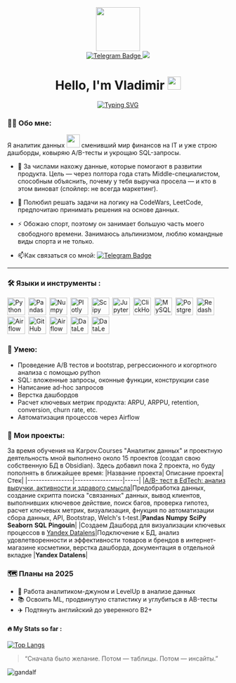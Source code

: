 <div id="header" align="center">
  <img src="https://media.giphy.com/media/M9gbBd9nbDrOTu1Mqx/giphy.gif" width="100"/>
</div>
</div>
<div id="badges" align="center">
  </a>
  <a href="https://t.me/bystrov2123">
  <img src="https://img.shields.io/badge/Telegram-blue?logo=telegram&logoColor=white&style=for-the-badge" alt="Telegram Badge"/>
  </a>
  <a href="https://vk.com/judge_cat">
  <img src="https://img.shields.io/badge/VK-blue?logo=VK&logoColor=white&style=for-the-badge"/>
  </a>
</div>
<div align='center'>
<img src="https://komarev.com/ghpvc/?username=Vladimir2123&style=flat-square&color=blue" alt=""/>
<h1>
 Hello, I'm Vladimir
  <img src="https://media.giphy.com/media/hvRJCLFzcasrR4ia7z/giphy.gif" width="30px"/>
</h1>
  
[![Typing SVG](https://readme-typing-svg.herokuapp.com?font=Montserrat&size=30&pause=10&color=FFFFFF&width=230&height=50&lines=Data+Analyst+%F0%9F%94%A5)](https://git.io/typing-svg)
</div>

### :man_technologist: Обо мне:
  Я аналитик данных <img src="https://media.giphy.com/media/WUlplcMpOCEmTGBtBW/giphy.gif" width="30"> сменивший мир финансов на IT и уже строю дашборды, ковыряю A/B-тесты и укрощаю SQL-запросы.  
- :telescope: За числами нахожу данные, которые помогают в развитии продукта. Цель — через полтора года стать Middle-специалистом, способным объяснить, почему у тебя выручка просела — и кто в этом виноват (спойлер: не всегда маркетинг).

- :seedling: Полюбил решать задачи на логику на CodeWars, LeetCode, предпочитаю принимать решения на основе данных.

- :zap: Обожаю спорт, поэтому он занимает большую часть моего свободного времени. Занимаюсь альпинизмом, люблю командные виды спорта и не только. 

- :mailbox:Как связаться со мной: [![Telegram Badge](https://img.shields.io/badge/Telegram-blue?logo=telegram&logoColor=white)](https://t.me/bystrov2123)

---

### :hammer_and_wrench: Языки и инструменты :
<div>
  <img src="https://img.shields.io/badge/python-white?logo=python&style=for-the-badge" title="Python" alt="Python" height="40"/>&nbsp;
  <img src="https://img.shields.io/badge/pandas-white?logo=pandas&logoColor=blue&style=for-the-badge" title="Pandas" alt="Pandas" height="40"/>&nbsp;
  <img src="https://img.shields.io/badge/numpy-white?logo=numpy&logoColor=blue&style=for-the-badge" title="Numpy" alt="Numpy" height="40"/>&nbsp;
  <img src="https://img.shields.io/badge/plotly-white?logo=plotly&logoColor=blue&style=for-the-badge" title="Plotly" alt="Plotly" height="40"/>&nbsp;
  <img src="https://img.shields.io/badge/Scipy-white?logo=Scipy&logoColor=black&style=for-the-badge" title="Scipy" alt="Scipy" height="40"/>&nbsp;
  <img src="https://img.shields.io/badge/Jupyter_notebook-white?logo=Jupyter&style=for-the-badge" title="Jupyter" alt="Jupyter" height="40"/>&nbsp;
  <img src="https://img.shields.io/badge/Clickhouse-white?logo=Clickhouse&style=for-the-badge" title="ClickHouse" alt="ClickHouse" height="40"/>&nbsp;
  <img src="https://img.shields.io/badge/mySQL-white?logo=mySQL&s&style=for-the-badge" title="MySQL"  alt="MySQL" height="40"/>&nbsp;
  <img src="https://img.shields.io/badge/PostgreSQL-white?logo=PostgreSQL&s&style=for-the-badge" title="PostgreSQL" alt="PostgreSQL" height="40"/>&nbsp;
  <img src="https://img.shields.io/badge/redash-white?logo=redash&logoColor=black&style=for-the-badge" title="Redash" alt="Redash" height="40"/>&nbsp;
  <img src="https://img.shields.io/badge/Tableau-white?logo=Tableau&s&logoColor=yellow&style=for-the-badge" title="Airflow" alt="Airflow" height="40"/>&nbsp;
  <img src="https://img.shields.io/badge/github-white?logo=github&logoColor=black&style=for-the-badge" title="GitHub" alt="GitHub" height="40"/>&nbsp;
  <img src="https://img.shields.io/badge/Airflow-white?logo=Airflow&style=for-the-badge" title="Airflow" alt="Airflow" height="40"/>&nbsp;
  <img src="https://img.shields.io/badge/datalens-white?logo=datalens&logoColor=black&style=for-the-badge" title="DataLens" alt="DataLens" height="40"/>&nbsp;
  <img src="https://img.shields.io/badge/datalens-white?logo=datalens&logoColor=black&style=for-the-badge" title="DataLens" alt="DataLens" height="40"/>&nbsp;
  
  
</div>

### :metal: Умею:
<ul>
<li>Проведение А/В тестов и bootstrap, регрессионного и когортного анализа с помощью python
<li>SQL: вложенные запросы, оконные функции, конструкции case
<li>Написание ad-hoc запросов
<li>Верстка дашбордов
<li>Расчет ключевых метрик продукта: ARPU, ARPPU, retention, conversion, churn rate, etc.
<li>Автоматизация процессов через Airflow
</ul>

### :book: Мои проекты:
За время обучения на Karpov.Courses "Аналитик данных" и проектную деятельность мной выполнено около 15 проектов (создал свою собственную БД в Obsidian). Здесь добавил пока 2 проекта, но буду пополнять в ближайшее время:
|Название проекта| Описание проекта| Стек|
|----------------|-----------------|-----|
|[A/B- тест в EdTech: анализ выручки, активности и здравого смысла](https://github.com/VladimirB23/Projects)|Предобработка данных, создание скрипта поиска "связанных" данных, вывод клиентов, выполнивших ключевое действие, поиск багов, проверка гипотез, расчет ключевых метрик, визуализация, фнукция по автоматизации сбора данных, API, Bootstrap, Welch's t-test.|**Pandas** **Numpy** **SciPy** **Seaborn** **SQL** **Pingouin**|
|Создаем Дашборд для визуализации ключевых процессов в [Yandex Datalens](https://datalens.yandex/7nmphwfyddtet)|Подключение к БД, анализ удовлетворенности и эффективности товаров и брендов в интернет-магазине косметики, верстка дашборда, документация в отдельной вкладке |**Yandex Datalens**|


### 🗺️ Планы на 2025

- 🔎 Работа аналитиком-джуном и LevelUp в анализе данных 
- 📚 Освоить ML, продвинутую статистику и углубиться в AB-тесты
- ✈️ Подтянуть английский до уверенного B2+

#### :fire: My Stats so far :
  
[![Top Langs](https://github-readme-stats.vercel.app/api/top-langs/?username=VladimirB23)](https://github.com/anuraghazra/github-readme-stats)

> “Сначала было желание. Потом — таблицы. Потом — инсайты.”

![gandalf](https://media.giphy.com/media/xT9IgzoKnwFNmISR8I/giphy.gif)

